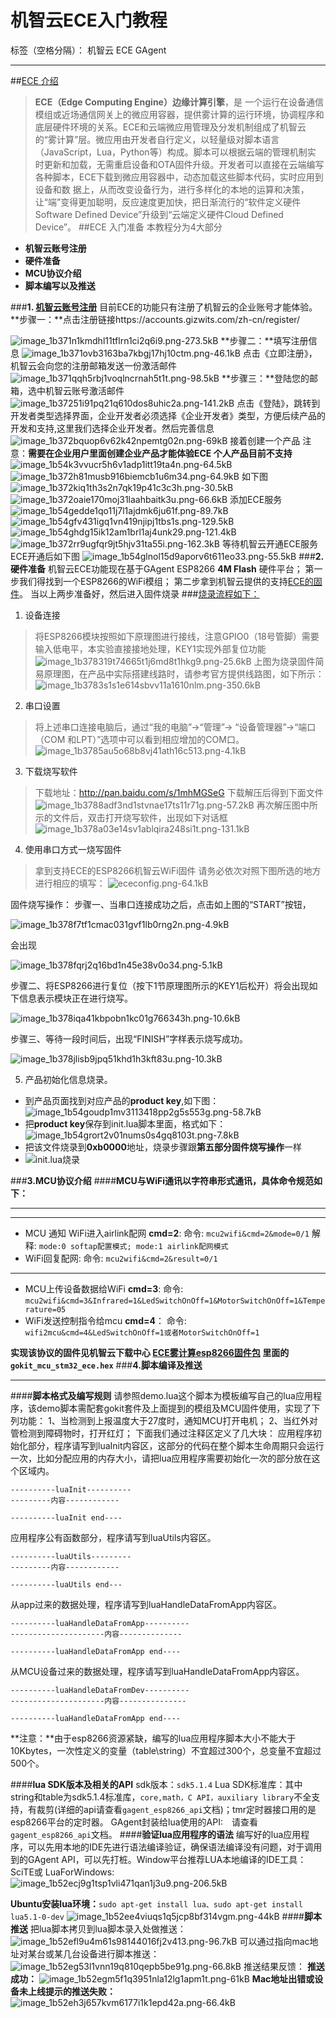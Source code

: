 # 机智云ECE入门教程

标签（空格分隔）： 机智云 ECE GAgent

---
##[ECE 介绍][1]
>**ECE（Edge Computing Engine）边缘计算引擎**，是 一个运行在设备通信模组或近场通信网关上的微应用容器，提供雾计算的运行环境，协调程序和底层硬件环境的关系。ECE和云端微应用管理及分发机制组成了机智云的“雾计算”层。微应用由开发者自行定义，以轻量级对脚本语言（JavaScript，Lua，Python等）构成。脚本可以根据云端的管理机制实 时更新和加载，无需重启设备和OTA固件升级。开发者可以直接在云端编写各种脚本，ECE下载到微应用容器中，动态加载这些脚本代码，实时应用到设备和数 据上，从而改变设备行为，进行多样化的本地的运算和决策，让“端”变得更加聪明，反应速度更加快，把日渐流行的“软件定义硬件Software Defined Device”升级到“云端定义硬件Cloud Defined Device”。
##ECE 入门准备
本教程分为4大部分

 - **机智云账号注册**
 - **硬件准备**
 - **MCU协议介绍**
 - **脚本编写以及推送**

###**1. [机智云账号注册][2]**
目前ECE的功能只有注册了机智云的企业账号才能体验。
**步骤一：**点击注册链接https://accounts.gizwits.com/zh-cn/register/



![image_1b371n1kmdhl11tflrn1ci2q6i9.png-273.5kB][3]
**步骤二：**填写注册信息
![image_1b371ovb3163ba7kbgj17hj10ctm.png-46.1kB][4]
点击《立即注册》，机智云会向您的注册邮箱发送一份激活邮件
![image_1b371qqh5rbj1voqlncrnah5t1t.png-98.5kB][5]
**步骤三：**登陆您的邮箱，选中机智云账号激活邮件
![image_1b37251i91pq21q610dos8uhic2a.png-141.2kB][6]
点击《登陆》，跳转到开发者类型选择界面，企业开发者必须选择《企业开发者》类型，方便后续产品的开发和支持,这里我们选择企业开发者。然后完善信息
![image_1b372bquop6v62k42npemtg02n.png-69kB][7]
接着创建一个产品
注意：**需要在企业用户里面创建企业产品才能体验ECE 个人产品目前不支持**
![image_1b54k3vvucr5h6v1adp1itt19ta4n.png-64.5kB][8]
![image_1b372h81musb916biemcb1u6m34.png-64.9kB][9]
如下图
![image_1b372kiq1th3s2n7qk19p41c3c3h.png-30.5kB][10]
![image_1b372oaie170moj31laahbaitk3u.png-66.6kB][11]
添加ECE服务
![image_1b54gedde1qo11j7l1ajdmk6ju61f.png-89.7kB][12]
![image_1b54gfv431igq1vn419njipj1tbs1s.png-129.5kB][13]
![image_1b54ghdg15ik12am1brl1aj4unk29.png-121.4kB][14]
![image_1b372rr9ugfqr9jt5hjv31ta55i.png-162.3kB][15]
等待机智云开通ECE服务
ECE开通后如下图
![image_1b54glnol15d9aporv6t611eo33.png-55.5kB][16]
###**2.硬件准备**
机智云ECE功能现在基于GAgent ESP8266 **4M Flash** 硬件平台；
第一步我们得找到一个ESP8266的WiFi模组；
第二步拿到机智云提供的支持[ECE的固件][17]。
当以上两步准备好，然后进入固件烧录
###[烧录流程如下：][18]
1. 设备连接
>将ESP8266模块按照如下原理图进行接线，注意GPIO0（18号管脚）需要输入低电平，本实验直接接地处理，KEY1实现外部复位功能
![image_1b378319t74665t1j6md8t1hkg9.png-25.6kB][19]
上图为烧录固件简易原理图，在产品中实际搭建线路时，请参考官方提供线路图，如下所示：
![image_1b3783s1s1e614sbvv11a1610nlm.png-350.6kB][20]

2. 串口设置
>将上述串口连接电脑后，通过“我的电脑”->“管理”-> “设备管理器”->“端口（COM 和LPT）”选项中可以看到相应增加的COM口。
![image_1b3785au5o68b8vj41ath16c513.png-4.1kB][21]
3. 下载烧写软件
>下载地址：http://pan.baidu.com/s/1mhMGSeG
下载解压后得到下面文件
![image_1b3788adf3nd1stvnae17ts11r71g.png-57.2kB][22]
再次解压图中所示的文件后，双击打开烧写软件，出现如下对话框
![image_1b378a03e14sv1ablqira248si1t.png-131.1kB][23]

4. 使用串口方式一烧写固件
>拿到支持ECE的ESP8266机智云WiFi固件
请务必依次对照下图所选的地方进行相应的填写：
![ececonfig.png-64.1kB][24]

固件烧写操作：
 步骤一、当串口连接成功之后，点击如上图的“START”按钮，
 
![image_1b378f7tf1cmac031gvf1lb0rng2n.png-4.9kB][25]

会出现

![image_1b378fqrj2q16bd1n45e38v0o34.png-5.1kB][26]

步骤二、将ESP8266进行复位（按下1节原理图所示的KEY1后松开）将会出现如下信息表示模块正在进行烧写。

![image_1b378iqa41kbpobn1kc01g766343h.png-10.6kB][27]

步骤三、等待一段时间后，出现“FINISH”字样表示烧写成功。

![image_1b378jlisb9jpq51khd1h3kft83u.png-10.3kB][28]

5. 产品初始化信息烧录。
- 到产品页面找到对应产品的**product key**,如下图：
![image_1b54goudp1mv3113418pp2g5s553g.png-58.7kB][29]
- 把**product key**保存到init.lua脚本里面，格式如下：
![image_1b54grort2v01nums0s4gq8103t.png-7.8kB][30]
- 把该文件烧录到**0xb0000**地址，烧录步骤跟**第五部分固件烧写操作**一样
- ![init.lua烧录][31]

###**3.MCU协议介绍**
####**MCU与WiFi通讯以字符串形式通讯，具体命令规范如下：**
- - - 
- - -
- MCU 通知 WiFi进入airlink配网 **cmd=2**:
  命令: ```mcu2wifi&cmd=2&mode=0/1```
  解释: ```mode:0 softap配置模式; mode:1 airlink配网模式```
-  WiFi回复配网:
 命令: ```mcu2wifi&cmd=2&result=0/1```
- - -
- MCU上传设备数据给WiFi **cmd=3**:
 命令: ```mcu2wifi&cmd=3&Infrared=1&LedSwitchOnOff=1&MotorSwitchOnOff=1&Temperature=05```
- WiFi发送控制指令给mcu **cmd=4**：
 命令: ```wifi2mcu&cmd=4&LedSwitchOnOff=1或者MotorSwitchOnOff=1```

**实现该协议的固件见机智云下载中心 [ECE雾计算esp8266固件包][32] 里面的```gokit_mcu_stm32_ece.hex```**
###**4.脚本编译及推送**
- - -
####**脚本格式及编写规则**
请参照demo.lua这个脚本为模板编写自己的lua应用程序，该demo脚本需配套gokit套件及上面提到的模组及MCU固件使用，实现了下列功能：
1、当检测到上报温度大于27度时，通知MCU打开电机；
2、当红外对管检测到障碍物时，打开红灯；
下面我们通过注释区定义了几大块：
应用程序初始化部分，程序请写到luaInit内容区，这部分的代码在整个脚本生命周期只会运行一次，比如分配应用的内存大小，请把lua应用程序需要初始化一次的部分放在这个区域内。
```
----------luaInit----------
---------内容------------

----------luaInit end----
```
应用程序公有函数部分，程序请写到luaUtils内容区。
```
----------luaUtils---------
---------内容------------

----------luaUtils end---
```
从app过来的数据处理，程序请写到luaHandleDataFromApp内容区。
```
----------luaHandleDataFromApp----------
---------------------内容--------------

----------luaHandleDataFromApp end----
```

从MCU设备过来的数据处理，程序请写到luaHandleDataFromApp内容区。
```
----------luaHandleDataFromDev----------
---------------------内容---------------

----------luaHandleDataFromApp end----
```
**注意：**由于esp8266资源紧缺，编写的lua应用程序脚本大小不能大于10Kbytes，一次性定义的变量（table\string）不宜超过300个，总变量不宜超过500个。

####**lua SDK版本及相关的API**
sdk版本：```sdk5.1.4```
Lua SDK标准库：其中string和table为sdk5.1.4标准库，```core,math，C API，auxiliary library```不全支持，有裁剪(详细的api请查看```gagent_esp8266_api```文档)；tmr定时器接口用的是esp8266平台的定时器。
GAgent封装给lua使用的API:　请查看```gagent_esp8266_api```文档。
####**验证lua应用程序的语法**
编写好的lua应用程序，可以先用本地的IDE先进行语法编译验证，确保语法编译没有问题，对于调用到的GAgent API，可以先打桩。Window平台推荐LUA本地编译的IDE工具：SciTE或 LuaForWindows:
![image_1b52ecj9g1tsp1vli471qan1j3u9.png-206.5kB][33]

**Ubuntu安装lua环境：**```sudo apt-get install lua、sudo apt-get install lua5.1-0-dev```
![image_1b52ee4viuqs1q5jcp8bf314vgm.png-44kB][34]
####**脚本推送**
把lua脚本拷贝到lua脚本录入处做推送：
![image_1b52efl9u4m61s98144016fj2v413.png-96.7kB][35]
可以通过指向mac地址对某台或某几台设备进行脚本推送：
![image_1b52eg53l1vnn19q810qepb5be91g.png-66.8kB][36]
推送结果反馈：
**推送成功：**
![image_1b52egm5f1q3951nla12lg1apm1t.png-61kB][37]
**Mac地址出错或设备未上线提示的推送失败：**
![image_1b52eh3j657kvm6177i1k1epd42a.png-66.4kB][38]


  [1]: http://www.gizwits.com/news/69
  [2]:http://docs.gizwits.com/zh-cn/quickstart/5%E5%88%86%E9%92%9F%E4%BA%86%E8%A7%A3%E6%9C%BA%E6%99%BA%E4%BA%91.html
  [3]: http://static.zybuluo.com/AlexLin/ilfjrdsrklg3wijauq9myph8/image_1b371n1kmdhl11tflrn1ci2q6i9.png
  [4]: http://static.zybuluo.com/AlexLin/5a0p580uy1cuolg2lkf6fbu6/image_1b371ovb3163ba7kbgj17hj10ctm.png
  [5]: http://static.zybuluo.com/AlexLin/l8lc2stjb2ebzxhdt7gxpzg2/image_1b371qqh5rbj1voqlncrnah5t1t.png
  [6]: http://static.zybuluo.com/AlexLin/ltc2hef52f4irsgwvswt05cq/image_1b37251i91pq21q610dos8uhic2a.png
  [7]: http://static.zybuluo.com/AlexLin/j7ibb0wjby4hgpbsivazl58b/image_1b372bquop6v62k42npemtg02n.png
  [8]: http://static.zybuluo.com/AlexLin/xqisyd8sdbfivptjoe1auv10/image_1b54k3vvucr5h6v1adp1itt19ta4n.png
  [9]: http://static.zybuluo.com/AlexLin/z76rc5djg5l8y8y3gh5ciu0n/image_1b372h81musb916biemcb1u6m34.png
  [10]: http://static.zybuluo.com/AlexLin/uzv04p2o1aropju5ztcakm88/image_1b372kiq1th3s2n7qk19p41c3c3h.png
  [11]: http://static.zybuluo.com/AlexLin/k979hvbii3kmiwb007j5idmo/image_1b372oaie170moj31laahbaitk3u.png
  [12]: http://static.zybuluo.com/AlexLin/aav2s8d24r7nwjp1tznvcf6w/image_1b54gedde1qo11j7l1ajdmk6ju61f.png
  [13]: http://static.zybuluo.com/AlexLin/9q97jl2og6xnd3fdcwr4st2u/image_1b54gfv431igq1vn419njipj1tbs1s.png
  [14]: http://static.zybuluo.com/AlexLin/ak00umu8f49jksm6xphlgg8u/image_1b54ghdg15ik12am1brl1aj4unk29.png
  [15]: http://static.zybuluo.com/AlexLin/1l39y1meot6r3r5q20ktozz6/image_1b54gjag412b1iou468umsf9v2m.png
  [16]: http://static.zybuluo.com/AlexLin/5pfs4spu2rzmy6kxptwn6ilv/image_1b54glnol15d9aporv6t611eo33.png
  [17]:http://dev.gizwits.com/zh-cn/developer/resource/hardware?type=GAgent
  [18]:http://docs.gizwits.com/zh-cn/deviceDev/ESP8266%E4%B8%B2%E5%8F%A3%E7%83%A7%E5%86%99%E8%AF%B4%E6%98%8E.html
  [19]: http://static.zybuluo.com/AlexLin/p9aokc7i7vizl644k65nxyoi/image_1b378319t74665t1j6md8t1hkg9.png
  [20]: http://static.zybuluo.com/AlexLin/jsxjii3qjfjsw8ipx5k5m9kt/image_1b3783s1s1e614sbvv11a1610nlm.png
  [21]: http://static.zybuluo.com/AlexLin/sh4ik05qtukepyouh78ltjwc/image_1b3785au5o68b8vj41ath16c513.png
  [22]: http://static.zybuluo.com/AlexLin/xicp3uiv2e4ch08htiokk56p/image_1b3788adf3nd1stvnae17ts11r71g.png
  [23]: http://static.zybuluo.com/AlexLin/it7c09runtpudrqli3yn2hgm/image_1b378a03e14sv1ablqira248si1t.png
  [24]: http://static.zybuluo.com/AlexLin/kpsrthdmcgifdv9zx23g9wcv/ececonfig.png
  [25]: http://static.zybuluo.com/AlexLin/xogit0hg2992bz0bj5vx4y3x/image_1b378f7tf1cmac031gvf1lb0rng2n.png
  [26]: http://static.zybuluo.com/AlexLin/1pq342yqs92censu2yssctth/image_1b378fqrj2q16bd1n45e38v0o34.png
  [27]: http://static.zybuluo.com/AlexLin/65qisaj8claxqi809mo7xko0/image_1b378iqa41kbpobn1kc01g766343h.png
  [28]: http://static.zybuluo.com/AlexLin/ppea46nn4t9n9ipnp79unmaj/image_1b378jlisb9jpq51khd1h3kft83u.png
  [29]: http://static.zybuluo.com/AlexLin/kgh8wgy6eu2gy6chl6k5d7dj/image_1b54goudp1mv3113418pp2g5s553g.png
  [30]: http://static.zybuluo.com/AlexLin/drpbhokmpu0ls8sy5x2k7nox/image_1b54grort2v01nums0s4gq8103t.png
  [31]: http://static.zybuluo.com/AlexLin/99epdwavq6vodgxr2dxxco8u/image_1b3u26iv81mp21lntq0cpd41rpf13.png
  [32]: http://dev.gizwits.com/zh-cn/developer/resource/hardware?type=GAgent
  [33]: http://static.zybuluo.com/AlexLin/gjmyi8ud02hjhf3vjk00oerw/image_1b52ecj9g1tsp1vli471qan1j3u9.png
  [34]: http://static.zybuluo.com/AlexLin/mzlzoden5h1tysswp90tzxwb/image_1b52ee4viuqs1q5jcp8bf314vgm.png
  [35]: http://static.zybuluo.com/AlexLin/dmw8f8vny4wkamzwnh9c9lmg/image_1b52efl9u4m61s98144016fj2v413.png
  [36]: http://static.zybuluo.com/AlexLin/sqvaal69sat4ygwgchxcaz4a/image_1b52eg53l1vnn19q810qepb5be91g.png
  [37]: http://static.zybuluo.com/AlexLin/yu6scxcs2zdzlsb92n5q5gi8/image_1b52egm5f1q3951nla12lg1apm1t.png
  [38]: http://static.zybuluo.com/AlexLin/s1oj1xyj90avz3lippw7syzw/image_1b52eh3j657kvm6177i1k1epd42a.png
